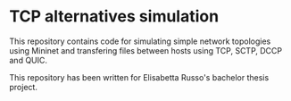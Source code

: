 # TCP alternatives simulation

This repository contains code for simulating simple network topologies using Mininet and transfering files between hosts using TCP, SCTP, DCCP and QUIC.

This repository has been written for Elisabetta Russo's bachelor thesis project.
